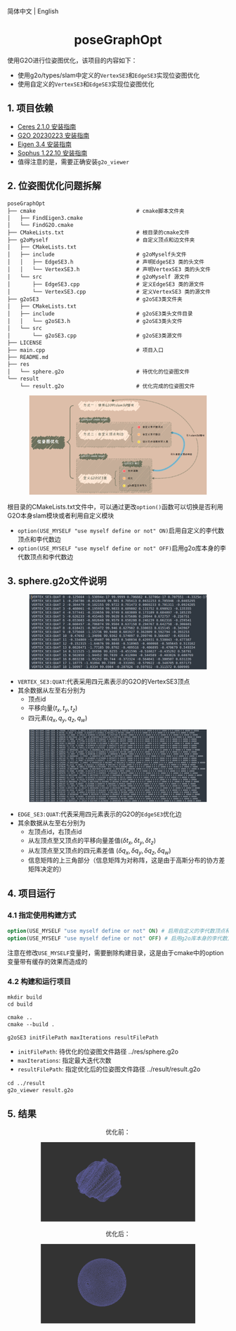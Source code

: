 <div>
<a herf="./README.zh-CN.md">简体中文</a> |
<a herf="./README.zh-CN.md">English</a>
</div>

# <center> poseGraphOpt
使用G2O进行位姿图优化，该项目的内容如下：
- 使用g2o/types/slam中定义的`VertexSE3`和`EdgeSE3`实现位姿图优化
- 使用自定义的`VertexSE3`和`EdgeSE3`实现位姿图优化

## 1. 项目依赖

- [Ceres 2.1.0 安装指南](http://ceres-solver.org/installation.html)
- [G2O 20230223 安装指南](https://github.com/RainerKuemmerle/g2o/releases)
- [Eigen 3.4 安装指南](https://gitlab.com/libeigen/eigen/-/releases/3.4.0)
- [Sophus 1.22.10 安装指南](https://github.com/strasdat/Sophus/releases/tag/1.22.10)
- 值得注意的是，需要正确安装`g2o_viewer`

## 2. 位姿图优化问题拆解
```shell
poseGraphOpt
├── cmake                                # cmake脚本文件夹
│   ├── FindEigen3.cmake
│   └── FindG2O.cmake
├── CMakeLists.txt                       # 根目录的cmake文件
├── g2oMyself                            # 自定义顶点和边文件夹
│   ├── CMakeLists.txt
│   ├── include                          # g2oMyself头文件
│   │   ├── EdgeSE3.h                    # 声明EdgeSE3 类的头文件
│   │   └── VertexSE3.h                  # 声明VertexSE3 类的头文件
│   └── src                              # g2oMyself 源文件
│       ├── EdgeSE3.cpp                  # 定义EdgeSE3 类的源文件
│       └── VertexSE3.cpp                # 定义VertexSE3 类的源文件
├── g2oSE3                               # g2oSE3类文件夹
│   ├── CMakeLists.txt                   
│   ├── include                          # g2oSE3类头文件目录
│   │   └── g2oSE3.h                     # g2oSE3类头文件
│   └── src
│       └── g2oSE3.cpp                   # g2oSE3类源文件
├── LICENSE
├── main.cpp                             # 项目入口
├── README.md
├── res
│   └── sphere.g2o                       # 待优化的位姿图文件
└── result
    └── result.g2o                       # 优化完成的位姿图文件
```
<div align="center">
    <img src="./figures/mind.png" width=80% alt="mind.png" title="思路图"/>
</div>

根目录的CMakeLists.txt文件中，可以通过更改`option()`函数可以切换是否利用G2O本身slam模块或者利用自定义模块

- `option(USE_MYSELF "use myself define or not" ON)`启用自定义的李代数顶点和李代数边
- `option(USE_MYSELF "use myself define or not" OFF)`启用g2o库本身的李代数顶点和李代数边

## 3. sphere.g2o文件说明
<div align="center">
    <img src="./figures/Vertex.png" width=80% alt="Vertex.png" title="顶点"/>
</div>

- `VERTEX_SE3:QUAT`:代表采用四元素表示的G2O的VertexSE3顶点
- 其余数据从左至右分别为
  - 顶点id
  - 平移向量$(t_x, t_y, t_z)$
  - 四元素$(q_x, q_y, q_z, q_w)$ 

<div align="center">
    <img src="./figures/Edge.png" width=80% alt="Edge.png" title="边"/>
</div>

- `EDGE_SE3:QUAT`:代表采用四元素表示的G2O的`EdgeSE3`优化边
- 其余数据从左至右分别为
  - 左顶点id，右顶点id
  - 从左顶点至又顶点的平移向量差值$(\delta t_x, \delta t_y, \delta t_z)$
  - 从左顶点至又顶点的四元素差值 $(\delta q_x, \delta q_y, \delta q_z, \delta q_w)$
  - 信息矩阵的上三角部分（信息矩阵为对称阵，这是由于高斯分布的协方差矩阵决定的）

## 4. 项目运行

### 4.1 指定使用构建方式
```cmake
option(USE_MYSELF "use myself define or not" ON) # 启用自定义的李代数顶点和李代数边
option(USE_MYSELF "use myself define or not" OFF) # 启用g2o库本身的李代数顶点和李代数边
```
注意在修改`USE_MYSELF`变量时，需要删除构建目录，这是由于cmake中的option变量带有缓存的效果而造成的

### 4.2 构建和运行项目
```shell
mkdir build
cd build
```

```shell
cmake ..
cmake --build .
```

```shell
g2oSE3 initFilePath maxIterations resultFilePath
```
- `initFilePath`: 待优化的位姿图文件路径 ../res/sphere.g2o
- `maxIterations`: 指定最大迭代次数
- `resultFilePath`: 指定优化后的位姿图文件路径 ../result/result.g2o

```shell
cd ../result
g2o_viewer result.g2o
```

## 5. 结果
<div align="center">
    <div>
        <p>优化前：</p>
        <img src="./figures/init.png" alt="init.png" title="优化前" width=70%/>
    </div>
    <div>
        <p>优化后：</p>
        <img src="./figures/final.png" alt="final.png" title="优化后" width=70%/>
    </div>
</div>